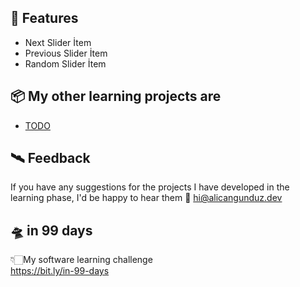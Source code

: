 
## 🚀 Features

- Next Slider İtem
- Previous Slider İtem
- Random Slider İtem

## 📦 My other learning projects are
- [TODO](https://github.com/alicangunduz/Learning-JS-TODO)
  
## 🛰️ Feedback

If you have any suggestions for the projects I have developed in the learning phase, I'd be happy to hear them 📨 hi@alicangunduz.dev
  
## 🛸 in 99 days

👇🏻My software learning challenge 
<br>
https://bit.ly/in-99-days
  
